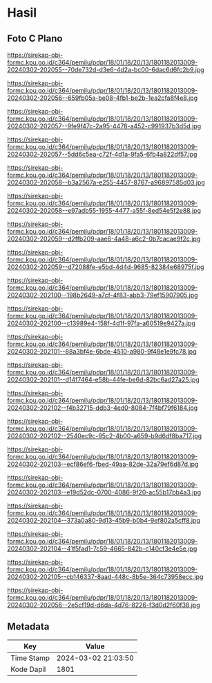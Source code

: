 # Hasil

## Foto C Plano

https://sirekap-obj-formc.kpu.go.id/c364/pemilu/pdpr/18/01/18/20/13/1801182013009-20240302-202055--70de732d-d3e6-4d2a-bc00-6dac6d6fc2b9.jpg

https://sirekap-obj-formc.kpu.go.id/c364/pemilu/pdpr/18/01/18/20/13/1801182013009-20240302-202056--659fb05a-be08-4fb1-be2b-1ea2cfa8f4e8.jpg

https://sirekap-obj-formc.kpu.go.id/c364/pemilu/pdpr/18/01/18/20/13/1801182013009-20240302-202057--9fe9f47c-2a95-4478-a452-c991937b3d5d.jpg

https://sirekap-obj-formc.kpu.go.id/c364/pemilu/pdpr/18/01/18/20/13/1801182013009-20240302-202057--5dd6c5ea-c72f-4d1a-9fa5-6fb4a822df57.jpg

https://sirekap-obj-formc.kpu.go.id/c364/pemilu/pdpr/18/01/18/20/13/1801182013009-20240302-202058--b3a2567a-e255-4457-8767-a96897585d03.jpg

https://sirekap-obj-formc.kpu.go.id/c364/pemilu/pdpr/18/01/18/20/13/1801182013009-20240302-202058--e97adb55-1955-4477-a55f-8ed54e5f2e88.jpg

https://sirekap-obj-formc.kpu.go.id/c364/pemilu/pdpr/18/01/18/20/13/1801182013009-20240302-202059--d2ffb209-aae6-4a48-a6c2-0b7cacae9f2c.jpg

https://sirekap-obj-formc.kpu.go.id/c364/pemilu/pdpr/18/01/18/20/13/1801182013009-20240302-202059--d72088fe-e5bd-4d4d-9685-82384e68975f.jpg

https://sirekap-obj-formc.kpu.go.id/c364/pemilu/pdpr/18/01/18/20/13/1801182013009-20240302-202100--198b2649-a7cf-4f83-abb3-79ef15907905.jpg

https://sirekap-obj-formc.kpu.go.id/c364/pemilu/pdpr/18/01/18/20/13/1801182013009-20240302-202100--c13989e4-158f-4d1f-97fa-a60519e9427a.jpg

https://sirekap-obj-formc.kpu.go.id/c364/pemilu/pdpr/18/01/18/20/13/1801182013009-20240302-202101--88a3bf4e-6bde-4510-a980-9f48e1e9fc78.jpg

https://sirekap-obj-formc.kpu.go.id/c364/pemilu/pdpr/18/01/18/20/13/1801182013009-20240302-202101--d14f7464-e58b-44fe-be6d-82bc6ad27a25.jpg

https://sirekap-obj-formc.kpu.go.id/c364/pemilu/pdpr/18/01/18/20/13/1801182013009-20240302-202102--f4b32715-ddb3-4ed0-8084-7f4bf79f6184.jpg

https://sirekap-obj-formc.kpu.go.id/c364/pemilu/pdpr/18/01/18/20/13/1801182013009-20240302-202102--2540ec9c-95c2-4b00-a659-b9d6df8ba717.jpg

https://sirekap-obj-formc.kpu.go.id/c364/pemilu/pdpr/18/01/18/20/13/1801182013009-20240302-202103--ecf86ef6-fbed-49aa-82de-32a79ef6d87d.jpg

https://sirekap-obj-formc.kpu.go.id/c364/pemilu/pdpr/18/01/18/20/13/1801182013009-20240302-202103--e19d52dc-0700-4086-9f20-ac55b17bb4a3.jpg

https://sirekap-obj-formc.kpu.go.id/c364/pemilu/pdpr/18/01/18/20/13/1801182013009-20240302-202104--373a0a80-9d13-45b9-b0b4-9ef802a5cff8.jpg

https://sirekap-obj-formc.kpu.go.id/c364/pemilu/pdpr/18/01/18/20/13/1801182013009-20240302-202104--41f5fad1-7c59-4665-842b-c140cf3e4e5e.jpg

https://sirekap-obj-formc.kpu.go.id/c364/pemilu/pdpr/18/01/18/20/13/1801182013009-20240302-202105--cb146337-8aad-448c-8b5e-364c73958ecc.jpg

https://sirekap-obj-formc.kpu.go.id/c364/pemilu/pdpr/18/01/18/20/13/1801182013009-20240302-202056--2e5cf19d-d6da-4d76-8226-f3d0d2f60f38.jpg


## Metadata

| Key        | Value               |
| ---------- | ------------------- |
| Time Stamp | 2024-03-02 21:03:50 |
| Kode Dapil | 1801                |



